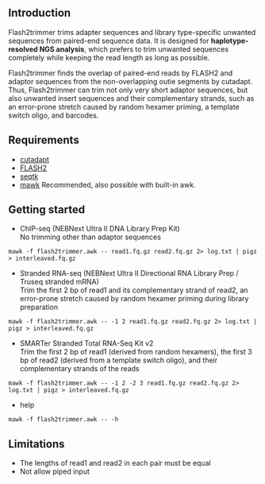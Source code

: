 ## Introduction

Flash2trimmer trims adapter sequences and library type-specific unwanted sequences from paired-end sequence data. 
It is designed for **haplotype-resolved NGS analysis**, which prefers to trim unwanted sequences completely while keeping the read length as long as possible.

Flash2trimmer finds the overlap of paired-end reads by FLASH2 and adaptor sequences from the non-overlapping outie segments by cutadapt. 
Thus, Flash2trimmer can trim not only very short adaptor sequences, but also unwanted insert sequences and their complementary strands, such as an error-prone stretch caused by random hexamer priming, a template switch oligo, and barcodes.

## Requirements

* [cutadapt](https://cutadapt.readthedocs.io/en/stable/)
* [FLASH2](https://github.com/dstreett/FLASH2)
* [seqtk](https://github.com/lh3/seqtk)
* [mawk](https://invisible-island.net/mawk/) Recommended, also possible with built-in awk.

## Getting started

* ChIP-seq (NEBNext Ultra II DNA Library Prep Kit)  
No trimming other than adaptor sequences
``` shell
mawk -f flash2trimmer.awk -- read1.fq.gz read2.fq.gz 2> log.txt | pigz > interleaved.fq.gz
```

* Stranded RNA-seq (NEBNext Ultra II Directional RNA Library Prep / Truseq stranded mRNA)  
Trim the first 2 bp of read1 and its complementary strand of read2, an error-prone stretch caused by random hexamer priming during library preparation
``` shell
mawk -f flash2trimmer.awk -- -1 2 read1.fq.gz read2.fq.gz 2> log.txt | pigz > interleaved.fq.gz
```

* SMARTer Stranded Total RNA-Seq Kit v2  
Trim the first 2 bp of read1 (derived from random hexamers), the first 3 bp of read2 (derived from a template switch oligo), and their complementary strands of the reads
``` shell
mawk -f flash2trimmer.awk -- -1 2 -2 3 read1.fq.gz read2.fq.gz 2> log.txt | pigz > interleaved.fq.gz
```

* help
``` shell
mawk -f flash2trimmer.awk -- -h
```

## Limitations
* The lengths of read1 and read2 in each pair must be equal
* Not allow piped input
